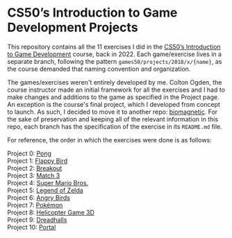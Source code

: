 # CS50’s Introduction to Game Development Projects
This repository contains all the 11 exercises I did in the [CS50’s Introduction to Game Development](https://cs50.harvard.edu/games/2018/) course, back in 2022. Each game/exercise lives in a separate branch, following the pattern ```games50/projects/2018/x/{name}```, as the course demanded that naming convention and organization. 

The games/exercises weren't entirely developed by me. Colton Ogden, the course instructor made an initial framework for all the exercises and I had to make changes and additions to the game as specified in the Project page. An exception is the course's final project, which I developed from concept to launch. As such, I decided to move it to another repo: [biomagnetic](https://github.com/xaviervitor/biomagnetic/). For the sake of preservation and keeping all of the relevant information in this repo, each branch has the specification of the exercise in its ```README.md``` file. 

For reference, the order in which the exercises were done is as follows:

Project 0: [Pong](https://github.com/xaviervitor/cs50games/tree/games50/projects/2018/x/pong) <br/>
Project 1: [Flappy Bird](https://github.com/xaviervitor/cs50games/tree/games50/projects/2018/x/flappy) <br/>
Project 2: [Breakout](https://github.com/xaviervitor/cs50games/tree/games50/projects/2018/x/breakout) <br/>
Project 3: [Match 3](https://github.com/xaviervitor/cs50games/tree/games50/projects/2018/x/match) <br/>
Project 4: [Super Mario Bros.](https://github.com/xaviervitor/cs50games/tree/games50/projects/2018/x/mario) <br/>
Project 5: [Legend of Zelda](https://github.com/xaviervitor/cs50games/tree/games50/projects/2018/x/zelda) <br/>
Project 6: [Angry Birds](https://github.com/xaviervitor/cs50games/tree/games50/projects/2018/x/angry) <br/>
Project 7: [Pokémon](https://github.com/xaviervitor/cs50games/tree/games50/projects/2018/x/pokemon) <br/>
Project 8: [Helicopter Game 3D](https://github.com/xaviervitor/cs50games/tree/games50/projects/2018/x/helicopter) <br/>
Project 9: [Dreadhalls](https://github.com/xaviervitor/cs50games/tree/games50/projects/2018/x/dreadhalls) <br/>
Project 10: [Portal](https://github.com/xaviervitor/cs50games/tree/games50/projects/2018/x/portal)
